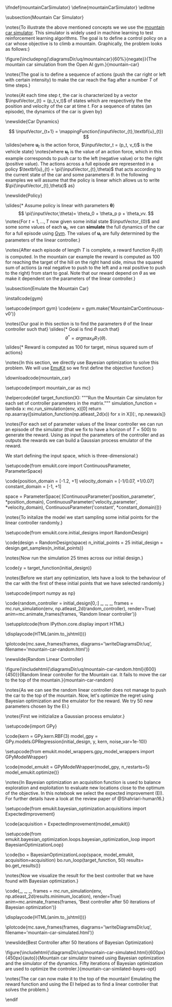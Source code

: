 \ifndef{mountainCarSimulator}
\define{mountainCarSimulator}
\editme

\subsection{Mountain Car Simulator}

\notes{To illustrate the above mentioned concepts we we use the
[mountain car simulator](https://github.com/openai/gym/wiki/MountainCarContinuous-v0). This
simulator is widely used in machine learning to test reinforcement
learning algorithms. The goal is to define a control policy on a car
whose objective is to climb a mountain. Graphically, the problem looks
as follows:}

\figure{\includepng{\diagramsDir/uq/mountaincar}{60%}{negate}}{The mountain car simulation from the Open AI gym.}{mountain-car}

\notes{The goal is to define a sequence of actions (push the car right
or left with certain intensity) to make the car reach the flag after a
number $T$ of time steps.}

\notes{At each time step $t$, the car is characterized by a vector
$\inputVector_{t} = (p_t,v_t)$ of states which are respectively the
the position and velocity of the car at time $t$. For a sequence of
states (an episode), the dynamics of the car is given by}

\newslide{Car Dynamics}

$$
\inputVector_{t+1} = \mappingFunction(\inputVector_{t},\textbf{u}_{t})
$$
\slides{where $\textbf{u}_t$ is the action force, $\inputVector_t = (p_t, v_t)$ is the vehicle state}
\notes{where $\textbf{u}_{t}$ is the value of an action force, which in this example corresponds to push car to the left (negative value) or to the right (positive value). The actions across a full episode are represented in a policy $\textbf{u}_{t} = \pi(\inputVector_{t},\theta)$ that acts according to the current state of the car and some parameters $\theta$. In the following examples we will assume that the policy is linear which allows us to write $\pi(\inputVector_{t},\theta)$ as}


\newslide{Policy}

\slides{* Assume policy is linear with parameters $\boldsymbol{\theta}$}
$$
\pi(\inputVector,\theta)= \theta_0 + \theta_p p + \theta_vv.
$$
\notes{For $t=1,\dots,T$ now given some initial state $\inputVector_{0}$ and some some values of each $\textbf{u}_{t}$, we can **simulate** the full dynamics of the car for a full episode using [Gym](https://gym.openai.com/envs/). The values of 
$\textbf{u}_{t}$ are fully determined by the parameters of the linear controller.}

\notes{After each episode of length $T$ is complete, a reward function $R_{T}(\theta)$ is computed. In the mountain car example the reward is computed as 100 for reaching the target of the hill on the right hand side, minus the squared sum of actions (a real negative to push to the left and a real positive to push to the right) from start to goal.  Note that our reward depend on $\theta$ as we make it dependent on the parameters of the linear controller.}

\subsection{Emulate the Mountain Car}

\installcode{gym}

\setupcode{import gym}
\code{env = gym.make('MountainCarContinuous-v0')}

\notes{Our goal in this section is to find the parameters $\theta$ of the linear controller such that}
\slides{* Goal is find $\theta$ such that}
$$
\theta^* = arg \max_{\theta} R_T(\theta).
$$ 
\slides{* Reward is computed as 100 for target, minus squared sum of actions}

\notes{In this section, we directly use Bayesian optimization to solve this problem. We will use [EmuKit](https://emukit.github.io) so we first define the objective function:}

\downloadcode{mountain_car}

\setupcode{import mountain_car as mc}

\helpercode{def target_function(X):
	"""Run the Mountain Car simulaton for each set of controller parameters in the matrix."""
    simulation_function = lambda x: mc.run_simulation(env, x)[0]
    return np.asarray([simulation_function(np.atleast_2d(x)) for x in X])[:, np.newaxis]}

\notes{For each set of parameter values of the linear controller we can run an episode of the simulator (that we fix to have a horizon of $T=500$) to generate the reward. Using as input the parameters of the controller and as outputs the rewards we can build a Gaussian process emulator of the reward. 

We start defining the input space, which is three-dimensional:}

\setupcode{from emukit.core import ContinuousParameter, ParameterSpace}

\code{position_domain = [-1.2, +1]
velocity_domain = [-1/0.07, +1/0.07]
constant_domain = [-1, +1]

space = ParameterSpace(
          [ContinuousParameter('position_parameter', *position_domain), 
           ContinuousParameter('velocity_parameter', *velocity_domain),
           ContinuousParameter('constant', *constant_domain)])}

\notes{To initalize the model we start sampling some initial points for the linear controller randomly.}

\setupcode{from emukit.core.initial_designs import RandomDesign}

\code{design = RandomDesign(space)
n_initial_points = 25
initial_design = design.get_samples(n_initial_points)}

\notes{Now run the simulation 25 times across our initial design.}

\code{y = target_function(initial_design)}

\notes{Before we start any optimization, lets have a look to the behaviour of the car with the first of these initial points that we have selected randomly.}

\setupcode{import numpy as np}

\code{random_controller = initial_design[0,:]
_, _, _, frames = mc.run_simulation(env, np.atleast_2d(random_controller), render=True)
anim=mc.animate_frames(frames, 'Random linear controller')}

\setupplotcode{from IPython.core.display import HTML}

\displaycode{HTML(anim.to_jshtml())}

\plotcode{mc.save_frames(frames, 
                  diagrams='\writeDiagramsDir/uq', 
				  filename='mountain-car-random.html')}

\newslide{Random Linear Controller}

\figure{\includehtml{\diagramsDir/uq/mountain-car-random.html}{600}{450}}{Random linear controller for the Mountain car. It fails to move the car to the top of the mountain.}{mountain-car-random}

\notes{As we can see the random linear controller does not manage to
push the car to the top of the mountain. Now, let's optimize the
regret using Bayesian optimization and the emulator for the reward. We
try 50 new parameters chosen by the EI.}

\notes{First we initizialize a Gaussian process emulator.}

\setupcode{import GPy}

\code{kern = GPy.kern.RBF(3)
model_gpy = GPy.models.GPRegression(initial_design, y, kern, noise_var=1e-10)}

\setupcode{from emukit.model_wrappers.gpy_model_wrappers import GPyModelWrapper}

\code{model_emukit = GPyModelWrapper(model_gpy, n_restarts=5)
model_emukit.optimize()}

\notes{In Bayesian optimization an acquisition function is used to
balance exploration and exploitation to evaluate new locations close
to the optimum of the objective. In this notebook we select the
expected improvement (EI). For further details have a look at the
review paper of @Shahriari-human16.}

\setupcode{from emukit.bayesian_optimization.acquisitions import ExpectedImprovement}

\code{acquisition = ExpectedImprovement(model_emukit)}

\setupcode{from emukit.bayesian_optimization.loops.bayesian_optimization_loop import BayesianOptimizationLoop}

\code{bo = BayesianOptimizationLoop(space, model_emukit, acquisition=acquisition)
bo.run_loop(target_function, 50)
results= bo.get_results()}

\notes{Now we visualize the result for the best controller that we have found with Bayesian optimization.}

\code{_, _, _, frames = mc.run_simulation(env, np.atleast_2d(results.minimum_location), render=True)
anim=mc.animate_frames(frames, 'Best controller after 50 iterations of Bayesian optimization')}

\displaycode{HTML(anim.to_jshtml())}

\plotcode{mc.save_frames(frames, 
                  diagrams='\writeDiagramsDir/uq', 
				  filename='mountain-car-simulated.html')}

\newslide{Best Controller after 50 Iterations of Bayesian Optimization}

\figure{\includehtml{\diagramsDir/uq/mountain-car-simulated.html}{600px}{450px}{auto}}{Mountain car simulator trained using Bayesian optimization and the simulator of the dynamics. Fifty iterations of Bayesian optimization are used to optimize the controler.}{mountain-car-similated-bayes-opt}

\notes{The car can now make it to the top of the mountain! Emulating
the reward function and using the EI helped as to find a linear
controller that solves the problem.}

\endif
